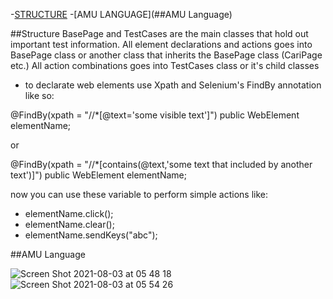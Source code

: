 
-[STRUCTURE](##Structure)
-[AMU LANGUAGE](##AMU Language)

##Structure
BasePage and TestCases are the main classes that hold out important test information.
All element declarations and actions goes into BasePage class or another class that inherits the BasePage class (CariPage etc.)
All action combinations goes into TestCases class or it's child classes

- to declarate web elements use Xpath and Selenium's FindBy annotation like so:

@FindBy(xpath = "//*[@text='some visible text']")
public WebElement elementName;

or

@FindBy(xpath = "//*[contains(@text,'some text that included by another text')]")
public WebElement elementName;

now you can use these variable to perform simple actions like:

- elementName.click();
- elementName.clear();
- elementName.sendKeys("abc");


##AMU Language






![Screen Shot 2021-08-03 at 05 48 18](https://user-images.githubusercontent.com/71753904/128037175-676230fe-e5c1-4a19-b421-6934d86fb90b.png)
![Screen Shot 2021-08-03 at 05 54 26](https://user-images.githubusercontent.com/71753904/128037505-c1e1320c-f0be-4722-a779-3216043b223d.png)

